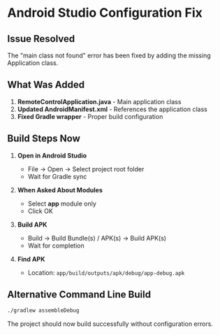 # Android Studio Configuration Fix

## Issue Resolved
The "main class not found" error has been fixed by adding the missing Application class.

## What Was Added
1. **RemoteControlApplication.java** - Main application class
2. **Updated AndroidManifest.xml** - References the application class
3. **Fixed Gradle wrapper** - Proper build configuration

## Build Steps Now
1. **Open in Android Studio**
   - File → Open → Select project root folder
   - Wait for Gradle sync

2. **When Asked About Modules**
   - Select **app** module only
   - Click OK

3. **Build APK**
   - Build → Build Bundle(s) / APK(s) → Build APK(s)
   - Wait for completion

4. **Find APK**
   - Location: `app/build/outputs/apk/debug/app-debug.apk`

## Alternative Command Line Build
```bash
./gradlew assembleDebug
```

The project should now build successfully without configuration errors.